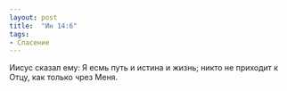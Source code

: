 ```yaml
---
layout: post
title:  "Ин 14:6"
tags:
- Спасение
---
```


Иисус сказал ему: Я есмь путь и истина и жизнь; никто не приходит к Отцу, как только чрез Меня.
